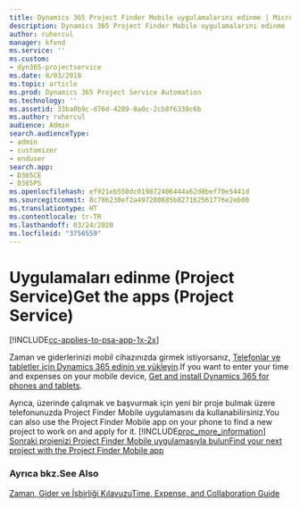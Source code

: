 ```yaml
---
title: Dynamics 365 Project Finder Mobile uygulamalarını edinme | MicrosoftDocs
description: Dynamics 365 Project Finder Mobile uygulamalarını edinme
author: ruhercul
manager: kfend
ms.service: ''
ms.custom:
- dyn365-projectservice
ms.date: 8/03/2018
ms.topic: article
ms.prod: Dynamics 365 Project Service Automation
ms.technology: ''
ms.assetid: 33ba0b9c-d76d-4209-8a0c-2cb8f6330c6b
ms.author: ruhercul
audience: Admin
search.audienceType:
- admin
- customizer
- enduser
search.app:
- D365CE
- D365PS
ms.openlocfilehash: ef921eb550dc019872406444a62d8bef70e5441d
ms.sourcegitcommit: 8c786230ef2a497280885b827162561776e2eb00
ms.translationtype: HT
ms.contentlocale: tr-TR
ms.lasthandoff: 03/24/2020
ms.locfileid: "3756559"
---
```

# <a name="get-the-apps-project-service"></a><span data-ttu-id="1bf95-103">Uygulamaları edinme (Project Service)</span><span class="sxs-lookup"><span data-stu-id="1bf95-103">Get the apps (Project Service)</span></span>

[!INCLUDE[cc-applies-to-psa-app-1x-2x](../includes/cc-applies-to-psa-app-1x-2x.md)]

<span data-ttu-id="1bf95-104">Zaman ve giderlerinizi mobil cihazınızda girmek istiyorsanız, [Telefonlar ve tabletler için Dynamics 365 edinin ve yükleyin](../mobile-app/dynamics-365-phones-tablets-users-guide.md).</span><span class="sxs-lookup"><span data-stu-id="1bf95-104">If you want to enter your time and expenses on your mobile device, [Get and install Dynamics 365 for phones and tablets](../mobile-app/dynamics-365-phones-tablets-users-guide.md).</span></span>  
  
 <span data-ttu-id="1bf95-105">Ayrıca, üzerinde çalışmak ve başvurmak için yeni bir proje bulmak üzere telefonunuzda Project Finder Mobile uygulamasını da kullanabilirsiniz.</span><span class="sxs-lookup"><span data-stu-id="1bf95-105">You can also use the Project Finder Mobile app on your phone to find a new project to work on and apply for it.</span></span> [!INCLUDE[proc_more_information](../includes/proc-more-information.md)] <span data-ttu-id="1bf95-106">[Sonraki projenizi Project Finder Mobile uygulamasıyla bulun](../project-service/find-next-project-finder-mobile-app.md)</span><span class="sxs-lookup"><span data-stu-id="1bf95-106">[Find your next project with the Project Finder Mobile app](../project-service/find-next-project-finder-mobile-app.md)</span></span> 
  
### <a name="see-also"></a><span data-ttu-id="1bf95-107">Ayrıca bkz.</span><span class="sxs-lookup"><span data-stu-id="1bf95-107">See Also</span></span>  
 [<span data-ttu-id="1bf95-108">Zaman, Gider ve İşbirliği Kılavuzu</span><span class="sxs-lookup"><span data-stu-id="1bf95-108">Time, Expense, and Collaboration Guide</span></span>](../project-service/time-expense-collaboration-guide.md)
